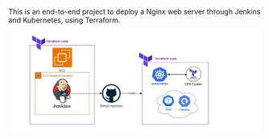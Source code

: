 This is an end-to-end project to deploy a Nginx web server through Jenkins and Kubernetes, using Terraform.


![work flow diagram for CI/CD deployment](image_pr2.jpg)

